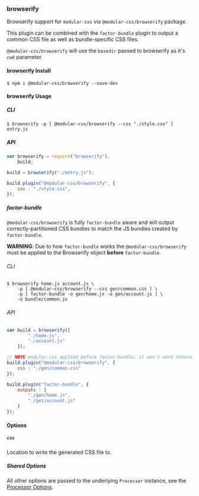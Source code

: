 ### browserify

Browserify support for `modular-css` via `@modular-css/browserify` package.

This plugin can be combined with the `factor-bundle` plugin to output a common CSS file as well as bundle-specific CSS files.

`@modular-css/browserify` will use the `basedir` passed to browserify as it's `cwd` parameter.

#### browserify Install

```shell
$ npm i @modular-css/browserify --save-dev
```

#### browserify Usage

##### CLI

```
$ browserify -p [ @modular-css/browserify --css "./style.css" ] entry.js
```

##### API

```javascript
var browserify = require("browserify"),
    build;

build = browserify("./entry.js");

build.plugin("@modular-css/browserify", {
    css : "./style.css",
});
```

##### factor-bundle

`@modular-css/browserify` is fully `factor-bundle` aware and will output correctly-partitioned CSS bundles to match the JS bundles created by `factor-bundle`.

**WARNING**: Due to how `factor-bundle` works the `@modular-css/browserify` must be applied to the Browserify object **before** `factor-bundle`.

###### CLI

```
$ browserify home.js account.js \
    -p [ @modular-css/browserify --css gen/common.css ] \
    -p [ factor-bundle -o gen/home.js -o gen/account.js ] \
    -o bundle/common.js
```

###### API

```javascript
var build = browserify([
        "./home.js",
        "./account.js"
    ]);

// NOTE modular-css applied before factor-bundle, it won't work otherwise!
build.plugin("@modular-css/browserify", {
    css : "./gen/common.css"
});

build.plugin("factor-bundle", {
    outputs : [
        "./gen/home.js",
        "./get/account.js"
    ]
});
```

#### Options

##### `css`

Location to write the generated CSS file to.

##### Shared Options

All other options are passed to the underlying `Processor` instance, see the [Processor Options](#processor-options).
